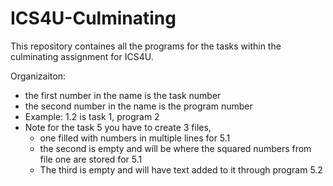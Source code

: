 # ICS4U-Culminating

This repository containes all the programs for the tasks within the 
culminating assignment for ICS4U.

Organizaiton:
- the first number in the name is the task number
- the second number in the name is the program number
- Example: 1.2 is task 1, program 2
- Note for the task 5 you have to create 3 files,
  - one filled with numbers in multiple lines for 5.1
  - the second is empty and will be where the squared numbers from file one are stored for 5.1
  - The third is empty and will have text added to it through program 5.2
